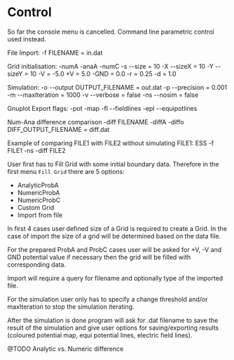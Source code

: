 Control
===

So far the console menu is cancelled. Command line parametric control used instead.

File Import:
-f FILENAME = in.dat

Grid initialisation:
-numA
-anaA
-numC
-s --size = 10
-X --sizeX = 10
-Y --sizeY = 10
-V = -5.0
+V = 5.0
-GND = 0.0
-r = 0.25
-d = 1.0

Simulation:
-o --output OUTPUT_FILENAME = out.dat
-p --precision = 0.001
-m --maxIteration = 1000
-v --verbose = false
-ns --nosim = false

Gnuplot Export flags:
-pot
-map
-fl --fieldlines
-epl --equipotlines

Num-Ana difference comparison
-diff FILENAME
-diffA
-diffo DIFF_OUTPUT_FILENAME = diff.dat

Example of comparing FILE1 with FILE2 without simulating FILE1: 
ESS -f FILE1 -ns -diff FILE2



User first has to Fill Grid with some initial boundary data. Therefore in the first menu `Fill Grid` there are 5 options:

- AnalyticProbA
- NumericProbA
- NumericProbC
- Custom Grid
- Import from file

In first 4 cases user defined size of a Grid is required to create a Grid. In the case of import the size of a grid will be determined based on the data file.

For the prepared ProbA and ProbC cases user will be asked for +V, -V and GND potential value if necessary then the grid will be filled with corresponding data.

Import will require a query for filename and optionally type of the imported file.

For the simulation user only has to specify a change threshold and/or maxIteration to stop the simulation iterating.

After the simulation is done program will ask for .dat filename to save the result of the simulation and give user options for saving/exporting results (coloured potential map, equi potential lines, electric field lines).  

@TODO Analytic vs. Numeric difference 

